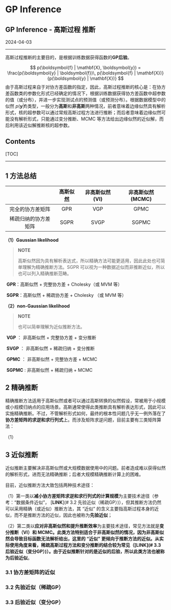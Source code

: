 # GP Inference

## GP Inference - 高斯过程 推断

2024-04-03

------

高斯过程推断的主要目的，是根据训练数据获得函数的**GP后验**。

$$
p(\boldsymbol{f} | \mathbf{X}, \boldsymbol{y}) = \frac{p(\boldsymbol{y} | \boldsymbol{f})\, p(\boldsymbol{f} |  \mathbf{X})}{p(\boldsymbol{y} | \mathbf{X})}
$$
由于高斯过程来自于对协方差函数的指定，因此，高斯过程推断的核心是：在协方差函数类的参数化形式已经确定的情况下，根据训练数据获得协方差函数中超参数的值（或分布），并进一步实现测试点的预测值（或预测分布）。根据数据模型中的似然 $p(\boldsymbol{y} | \boldsymbol{f})$​ 类型，一般分为**高斯**和**非高斯**两种情况，前者意味着边缘似然具有解析形式，核的超参数可以通过常规高斯过程方法进行推断；而后者意味着边缘似然可能没有解析形式，只能通过变分推断、MCMC 等方法给出边缘似然的近似解，而后利用该近似解推断核的超参数。



## Contents

[TOC]



------

## 1 方法总结

|                      | 高斯似然 | 非高斯似然 (VI) | 非高斯似然 (MCMC) |
| :------------------: | :------: | :-------------: | :---------------: |
|   完全的协方差矩阵   |   GPR    |       VGP       |       GPMC        |
| 稀疏归纳的协方差矩阵 |   SGPR   |      SVGP       |       SGPMC       |

**（1）Gaussian likelihood**

> **NOTE**
>
> 高斯似然因为具有解析表达式，所以精确方法可能更适用，因此此处也可简单理解为精确推断方法。SGPR 可以视为一种数据近似而非推断近似，所以也可以列入精确推断范畴。

​	**GPR**：高斯似然 + 完整协方差 + Cholesky（或 MVM 等）

​	**SGPR**：高斯似然 + 稀疏协方差 + Cholesky （或 MVM 等）





**（2）non-Gaussian likelihood**

> **NOTE**
>
> 也可以简单理解为近似推断方法。

​	**VGP** ： 非高斯似然 + 完整协方差 + 变分推断

​	**SVGP** ： 非高斯似然 + 稀疏归纳 + 变分推断

​	**GPMC** ： 非高斯似然 + 完整协方差 + MCMC

​	**SGPMC** : 非高斯似然 + 稀疏归纳 + MCMC











## 2 精确推断

精确推断方法适用于高斯似然或者可以通过高斯转换的似然假设，常被用于小规模或小规模归纳点的应用场景。高斯通常使得此类推断具有解析表达形式，因此可以实施精确推断。不过，不管解析形式如何，最终的根本性问题几乎无一例外落在了**协方差矩阵的求逆和求行列式**上。而涉及矩阵求逆问题，目前主要有三类矩阵算法：

（1）





## 3 近似推断

近似推断主要解决非高斯似然或大规模数据使用中的问题。前者造成难以获得似然的解析形式，进而无法精确推断；后者大规模精确推断计算上的困难。

目前，近似推断方法大致包括两种技术途径：

（1）第一类以**减小协方差矩阵求逆和求行列式的计算规模**为主要技术途径（参考：“数据条件近似”， [**LINK**](# 3.2 先验近似（稀疏GP）)），但其推断方法仍然可以采用精确（或近似）推断方法，其 “近似” 的含义主要指高斯过程本身的近似，而不是推断方法的近似，因此也被称为**先验近似**；

（2）第二类以**应对非高斯似然和提升推断效率**为主要技术途径，常见方法就是**变分推断（VI）**和 **MCMC**。此类方法特别适合于非高斯似然的情况，因为非高斯似然会导致目标函数无法解析给出，这里的 “近似” 更倾向于推断方法的近似。从实际使用角度来看，**稀疏高斯过程方法和变分推断的结合较为常见**（[**LINK**](# 3.3 后验近似（变分GP）)）。由于近似推断针对的是近似的后验，所以此类方法也被称为**后验近似**。

### 3.1 协方差矩阵的近似



















































### 3.2 先验近似（稀疏GP）



### 3.3 后验近似（变分GP）


